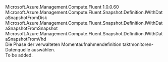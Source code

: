 <Type Name="IWithDataSnapshotSource" FullName="Microsoft.Azure.Management.Compute.Fluent.Snapshot.Definition.IWithDataSnapshotSource">
  <TypeSignature Language="C#" Value="public interface IWithDataSnapshotSource : Microsoft.Azure.Management.Compute.Fluent.Snapshot.Definition.IWithDataSnapshotFromDisk, Microsoft.Azure.Management.Compute.Fluent.Snapshot.Definition.IWithDataSnapshotFromSnapshot, Microsoft.Azure.Management.Compute.Fluent.Snapshot.Definition.IWithDataSnapshotFromVhd" />
  <TypeSignature Language="ILAsm" Value=".class public interface auto ansi abstract IWithDataSnapshotSource implements class Microsoft.Azure.Management.Compute.Fluent.Snapshot.Definition.IWithDataSnapshotFromDisk, class Microsoft.Azure.Management.Compute.Fluent.Snapshot.Definition.IWithDataSnapshotFromSnapshot, class Microsoft.Azure.Management.Compute.Fluent.Snapshot.Definition.IWithDataSnapshotFromVhd" />
  <TypeSignature Language="DocId" Value="T:Microsoft.Azure.Management.Compute.Fluent.Snapshot.Definition.IWithDataSnapshotSource" />
  <TypeSignature Language="VB.NET" Value="Public Interface IWithDataSnapshotSource&#xA;Implements IWithDataSnapshotFromDisk, IWithDataSnapshotFromSnapshot, IWithDataSnapshotFromVhd" />
  <TypeSignature Language="F#" Value="type IWithDataSnapshotSource = interface&#xA;    interface IWithDataSnapshotFromVhd&#xA;    interface IWithDataSnapshotFromDisk&#xA;    interface IWithDataSnapshotFromSnapshot" />
  <AssemblyInfo>
    <AssemblyName>Microsoft.Azure.Management.Compute.Fluent</AssemblyName>
    <AssemblyVersion>1.0.0.60</AssemblyVersion>
  </AssemblyInfo>
  <Interfaces>
    <Interface>
      <InterfaceName>Microsoft.Azure.Management.Compute.Fluent.Snapshot.Definition.IWithDataSnapshotFromDisk</InterfaceName>
    </Interface>
    <Interface>
      <InterfaceName>Microsoft.Azure.Management.Compute.Fluent.Snapshot.Definition.IWithDataSnapshotFromSnapshot</InterfaceName>
    </Interface>
    <Interface>
      <InterfaceName>Microsoft.Azure.Management.Compute.Fluent.Snapshot.Definition.IWithDataSnapshotFromVhd</InterfaceName>
    </Interface>
  </Interfaces>
  <Docs>
    <summary>
            Die Phase der verwalteten Momentaufnahmendefinition taktmonitoren-Datenquelle auswählen.
            </summary>
    <remarks>To be added.</remarks>
  </Docs>
  <Members />
</Type>